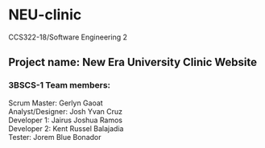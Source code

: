 # NEU-clinic
CCS322-18/Software Engineering 2

## Project name: New Era University Clinic Website

### 3BSCS-1 Team members: 
Scrum Master: Gerlyn Gaoat  
Analyst/Designer: Josh Yvan Cruz  
Developer 1: Jairus Joshua Ramos  
Developer 2: Kent Russel Balajadia  
Tester: Jorem Blue Bonador  
